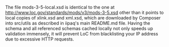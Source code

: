 The file mods-3-5-local.xsd is identical to the one at http://www.loc.gov/standards/mods/v3/mods-3-5.xsd
other than it points to local copies of xlink.xsd and xml.xsd, which are downloaded by Composer into
src/utils as described in iipaq's main README.md file. Having the schema and all referenced schemas
cached locally not only speeds up validation immensely, it will prevent LoC from blacklisting your
IP address due to excessive HTTP requests.

